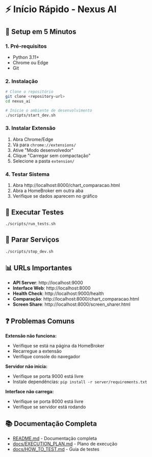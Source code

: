 # ⚡ Início Rápido - Nexus AI

## 🚀 Setup em 5 Minutos

### 1. Pré-requisitos
- Python 3.11+
- Chrome ou Edge
- Git

### 2. Instalação
```bash
# Clone o repositório
git clone <repository-url>
cd nexus_ai

# Inicie o ambiente de desenvolvimento
./scripts/start_dev.sh
```

### 3. Instalar Extensão
1. Abra Chrome/Edge
2. Vá para `chrome://extensions/`
3. Ative "Modo desenvolvedor"
4. Clique "Carregar sem compactação"
5. Selecione a pasta `extension/`

### 4. Testar Sistema
1. Abra http://localhost:8000/chart_comparacao.html
2. Abra a HomeBroker em outra aba
3. Verifique se dados aparecem no gráfico

## 🧪 Executar Testes
```bash
./scripts/run_tests.sh
```

## 🛑 Parar Serviços
```bash
./scripts/stop_dev.sh
```

## 📊 URLs Importantes
- **API Server**: http://localhost:9000
- **Interface Web**: http://localhost:8000
- **Health Check**: http://localhost:9000/health
- **Comparação**: http://localhost:8000/chart_comparacao.html
- **Screen Share**: http://localhost:8000/screen_sharer.html

## ❓ Problemas Comuns

**Extensão não funciona:**
- Verifique se está na página da HomeBroker
- Recarregue a extensão
- Verifique console do navegador

**Servidor não inicia:**
- Verifique se porta 9000 está livre
- Instale dependências: `pip install -r server/requirements.txt`

**Interface não carrega:**
- Verifique se porta 8000 está livre
- Verifique se servidor está rodando

## 📚 Documentação Completa
- [README.md](README.md) - Documentação completa
- [docs/EXECUTION_PLAN.md](docs/EXECUTION_PLAN.md) - Plano de execução
- [docs/HOW_TO_TEST.md](docs/HOW_TO_TEST.md) - Guia de testes

